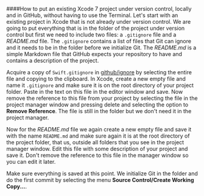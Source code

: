 ####How to put an existing Xcode 7 project under version control, locally and in GitHub, without having to use the Terminal.
Let's start with an existing project in Xcode that is not already under version control. We are going to put everything that is in the folder of the project under version control but first we need to include two files: a `.gitignore` file and a *README.md* file. The `.gitignore` contains a list of files that Git can ignore and it needs to be in the folder before we initialize Git. The *README.md* is a simple Markdown file that GitHub expects your repository to have and contains a description of the project.

Acquire a copy of `Swift.gitignore` in [github/ignore][ref 1] by selecting the entire file and copying to the clipboard. In Xcode, create a new empty file and name it `.gitignore` and make sure it is on the root directory of your project folder. Paste in the text on this file in the editor window and save. Now remove the reference to this file from your project by selecting the file in the project manager window and pressing delete and selecting the option to **Remove Reference**. The file is still in the folder but we don't need it in the project manager.

Now for the *README.md* file we again create a new empty file and save it with the name `README.md` and make sure again it is at the root directory of the project folder, that us, outside all folders that you see in the project manager window. Edit this file with some description of your project and save it. Don't remove the reference to this file in the manager window so you can edit it later.

Make sure everything is saved at this point. We initialize Git in the folder and do the first commit by selecting the menu **Source Control/Create Working Copy...**.

[ref 1]:[https://github.com/github/gitignore]